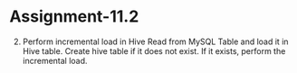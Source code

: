 # Assignment-11.2

2. Perform incremental load in Hive
Read from MySQL Table and load it in Hive table.
Create hive table if it does not exist.
If it exists, perform the incremental load.
